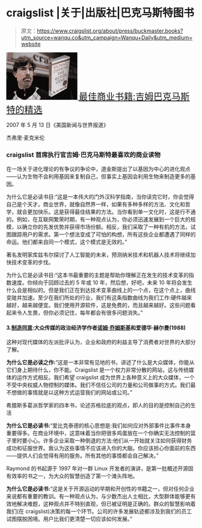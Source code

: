 # craigslist |关于|出版社|巴克马斯特图书

> 原文：<https://www.craigslist.org/about/press/buckmaster.books?utm_source=wanqu.co&utm_campaign=Wanqu+Daily&utm_medium=website>



[![](img/f079ee07b9af02103e64cc99168ce00b.png) ](http://www.usnews.com/usnews/biztech/articles/070513/21best.buckmaster.htm) <font size="+2"> [最佳商业书籍:吉姆巴克马斯特的精选](http://www.usnews.com/usnews/biztech/articles/070513/21best.buckmaster.htm)</font>

2007 年 5 月 13 日《美国新闻与世界报道》

杰弗里·麦克米伦

### craigslist 首席执行官吉姆·巴克马斯特最喜欢的商业读物

在一场关于进化理论的有争议的争论中，道金斯提出了以基因为中心的进化观点——认为生物不会利用基因来复制自己，但事实上基因会利用生物来制造更多的基因。

为什么它是必读书目:“这是一本伟大的门外汉科学指南，当你读完它时，你会觉得自己是个天才。商业世界，就像自然界一样，如果有多种多样的方法、文化和哲学，就会更加快乐。这是获得最佳结果的方法。当你看到单一文化时，这是行不通的。例如，在互联网繁荣时期，有一种观点认为，你必须迅速发展到一个巨大的规模，以确立你的先发优势并获得市场份额。相反，我们采取了一种有机的方法，试图跟踪用户的需求。第一个想法变成了可怕的构想，所有这些企业都遭遇了同样的命运。他们都来自同一个模式，这个模式是无效的。”

著名发明家库兹韦尔探讨了人工智能的未来，预测纳米技术和机器人技术将继续加快技术变革的步伐。

为什么它是必读书目:“这本书最重要的主题是帮助你理解正在发生的技术变革的指数速度。你倾向于回顾过去的 5 年或 10 年，然后想，好吧，未来 10 年将会发生什么会是相似的。但是我们正在到达技术变革曲线上的一个点，在这个点上，曲线变陡并加速。至少在我们所处的行业，我们有这条指数曲线为我们工作:硬件越来越好，越来越便宜。我们使用开源软件，这是免费的，而且越来越好。这些问题看起来令人生畏，但你必须记住，每年都会有很多问题消失。”

#### 3.[制造同意](http://en.wikipedia.org/wiki/Manufacturing_Consent:_The_Political_Economy_of_the_Mass_Media):大众传媒的政治经济学作者[诺姆·乔姆斯基](http://en.wikipedia.org/wiki/Noam_Chomsky)和爱德华·赫尔曼(1988)

这种对现代媒体的左派批评认为，企业和政府的利益主导了消费者对世界的大部分了解。

**为什么它是必读之作:**“这是一本非常有见地的书，讲述了什么是大众媒体，你能从它们身上期待什么，你不能。Craigslist 是一个权力非常分散的网站，这与传统媒体的运作方式相反。我们希望 craigslist 成为世界上各种意义上的大众媒体，一个不受中央权威人物控制的媒体。我们不信任公司的力量和公司做事的方式。我们最不想做的事情就是以这种方式运营我们的网站或公司。”

希腊斯多葛派哲学家的四本书，论述苏格拉底的观点，即人的目的是控制自己的生活

**为什么它是必读书:**“爱比克泰德的核心思想是:我们如何应对外部事件比事件本身重要得多。在商业环境中，这意味着当你把很多鸡蛋放在一个你确实无法控制的篮子里时要小心。许多企业采取一种倒退的方法:他们从一开始就关注如何获得财务成功和征服世界。我认为这些事情不应该进入你的大脑。你应该担心你面前的东西——提供人们会觉得有用的服务。所有其他的事情都会自己解决。”

Raymond 的书起源于 1997 年对一群 Linux 开发者的演讲，是第一批概述开源固有效率的书之一，为大众的智慧创造了第一个滩头阵地。

**为什么它是必读书:**“这是关于开源运动的早期和开创性的书籍之一，但对任何企业来说都有重要的教训。有一种观点认为，与少数杰出人士相比，大型群体能够更有效地解决难题，这种观点并不特别直观，但已被证明是正确的。群众的智慧影响着我们(在 craigslist)决策的每一个环节。公司的许多发展轨迹都涉及到我们的员工试图摆脱困境。用户比我们更清楚一切应该如何发展。”

